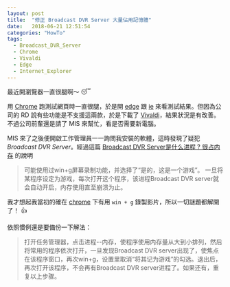 ```yaml
---
layout: post
title:  "修正 Broadcast DVR Server 大量佔用記憶體"
date:   2018-06-21 12:51:54
categories: "HowTo"
tags:  
  - Broadcast_DVR_Server
  - Chrome
  - Vivaldi
  - Edge
  - Internet_Explorer
---
```


最近開瀏覽器一直很腿啊～ :sleeping:

<!-- more -->

用 [Chrome][c] 跑測試網頁時一直很腿，於是開 [edge][e] 跟 [ie][i] 來看測試結果。但因為公司的 RD 說有些功能是不支援這兩款，於是下載了 [Vivaldi][v]，結果狀況是有改善。不過公司前輩還是請了 MIS 來幫忙，看是否需要新電腦。

MIS 來了之後便開啟工作管理員一一詢問我安裝的軟體，這時發現了疑犯 *Broadcast DVR Server*。經過這篇 [Broadcast DVR Server是什么进程 ? 很占内存](https://www.zhihu.com/question/35497403) 的說明

> 可能使用过win+g屏幕录制功能，并选择了“是的，这是一个游戏”。 一旦将某程序设定为游戏，每次打开这个程序，该进程Broadcast DVR server就会自动开启，内存使用直至崩溃为止。

我才想起我當初的確在 [chrome][c] 下有用 `win + g` 錄製影片，所以一切謎題都解開了！ :+1:

依照慣例還是要備份一下解法：

> 打开任务管理器，点击进程--内存，使程序使用内存量从大到小排列，然后将常用的程序依次打开，一旦发现Broadcast DVR server出现了，使焦点在该程序窗口，再次win+g，设置里取消“将其记为游戏”的勾选。退出后，再次打开该程序，不会再有Broadcast DVR server进程了。如果还有，重复以上步骤。

[c]: https://www.google.com.tw/chrome/index.html
[v]: https://vivaldi.com/?lang=zh_TW
[e]: https://www.microsoft.com/zh-tw/windows/microsoft-edge
[i]: https://support.microsoft.com/zh-tw/help/17621/internet-explorer-downloads